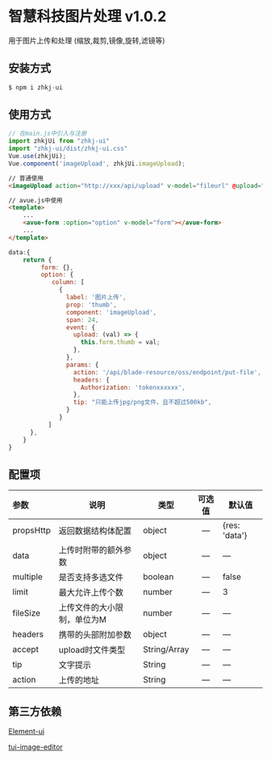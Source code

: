 # 智慧科技图片处理 v1.0.2

用于图片上传和处理 (缩放,裁剪,镜像,旋转,滤镜等)

## 安装方式

```javascript
$ npm i zhkj-ui
```



## 使用方式

```javascript
// 在main.js中引入与注册
import zhkjUi from "zhkj-ui"
import "zhkj-ui/dist/zhkj-ui.css"
Vue.use(zhkjUi);
Vue.component('imageUpload', zhkjUi.imageUpload);
```

```html
// 普通使用
<imageUpload action="http://xxx/api/upload" v-model="fileurl" @upload="upload" tip="只能上传jpg/png文件，且不超过500kb"></imageUpload>

// avue.js中使用
<template>
    ...
	<avue-form :option="option" v-model="form"></avue-form>
	...
</template>
```

```javascript
data:{
    return {
         form: {},
         option: {
            column: [
              {
                label: '图片上传',
                prop: 'thumb',
                component: 'imageUpload',
                span: 24,
                event: {
                  upload: (val) => {
                    this.form.thumb = val;
                  },
                },
                params: {
                  action: '/api/blade-resource/oss/endpoint/put-file',
                  headers: {
                    Authorization: 'tokenxxxxxx',
                  },
                  tip: "只能上传jpg/png文件，且不超过500kb",
                }
              }
           ]
      },
    }
}

```

## 配置项

| 参数      | 说明                        | 类型         | 可选值 | 默认值        |
| :-------- | --------------------------- | ------------ | :----: | ------------- |
| propsHttp | 返回数据结构体配置          | object       |   —    | {res: 'data'} |
| data      | 上传时附带的额外参数        | object       |   —    | —             |
| multiple  | 是否支持多选文件            | boolean      |   —    | false         |
| limit     | 最大允许上传个数            | number       |   —    | 3             |
| fileSize  | 上传文件的大小限制，单位为M | number       |   —    | —             |
| headers   | 携带的头部附加参数          | object       |   —    | —             |
| accept    | upload时文件类型            | String/Array |   —    | —             |
| tip       | 文字提示                    | String       |   —    | —             |
| action    | 上传的地址                  | String       |   —    | —             |



## 第三方依赖

[Element-ui](https://element.eleme.cn/#/zh-CN/component/installation)

[tui-image-editor](https://ui.toast.com/tui-image-editor)



